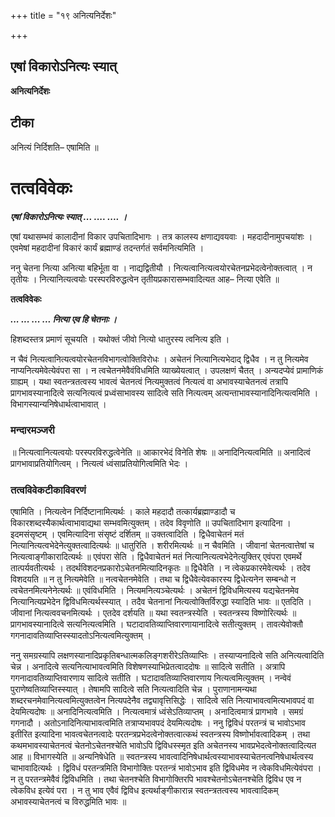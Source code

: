 +++
title = "१९ अनित्यनिर्देशः"

+++


## एषां विकारोऽनित्यः स्यात्

**अनित्यनिर्देशः**

## **टीका**

अनित्यं निर्दिशति– एषामिति ॥

# तत्वविवेकः

***एषां विकारोऽनित्यः स्यात् ... .... .... ।***

एषां यथासम्भवं कालादीनां विकार उपचितादिभागः । तत्र कालस्य क्षणाद्यवयवाः । महदादीनामुपचयांशः । एवमेषां महदादीनां विकारं कार्यं ब्रह्माण्डं तदन्तर्गतं सर्वमनित्यमिति ।

ननु चेतना नित्या अनित्या बहिर्भूता वा । नाद्यद्वितीयौ । नित्यत्वानित्यत्वयोरचेतनप्रभेदत्वेनोक्तत्वात् । न तृतीयः । नित्यानित्यत्वयोः परस्परविरुद्धत्वेन तृतीयप्रकारासम्भवादित्यत आह– नित्या एवेति ॥

**तत्वविवेकः**

***... ... ... ... नित्या एव हि चेतनाः ।***

हिशब्दस्तत्र प्रमाणं सूचयति । यथोक्तं जीवो नित्यो धातुरस्य त्वनित्य इति ।

न चैवं नित्यत्वानित्यत्वयोरचेतनविभागत्वोक्तिविरोधः । अचेतनं नित्यानित्यभेदाद् द्विधैव । न तु नित्यमेव नाप्यनित्यमेवेत्येवंपरा सा । न त्वचेतनमेवैवंविधमिति व्याख्येयत्वात् । उपलक्षणं चैतत् । अन्यदप्येवं प्रामाणिकं ग्राह्यम् । यथा स्वतन्त्रतत्वस्य भावत्वं चेतनत्वं नित्यमुक्तत्वं नित्यत्वं वा अभावस्याचेतनत्वं तत्रापि प्रागभावस्यानादित्वे सत्यनित्यत्वं प्रध्वंसाभावस्य सादित्वे सति नित्यत्वम् अत्यन्ताभावस्यानादिनित्यत्वमिति । विभागस्यान्यनिषेधार्थत्वाभावात् ।

### **मन्दारमञ्जरी**

॥ नित्यत्वानित्यत्वयोः परस्परविरुद्धत्वेनेति ॥ आकारभेदं विनेति शेषः ॥ अनादिनित्यत्वमिति ॥ अनादित्वं प्रागभावाप्रतियोगित्वम् । नित्यत्वं ध्वंसाप्रतियोगित्वमिति भेदः ।

### **तत्वविवेकटीकाविवरणं** 

एषामिति । नित्यत्वेन निर्दिष्टानामित्यर्थः । काले महदादौ तत्कार्यब्रह्माण्डादौ च विकारशब्दस्यैकार्थत्वाभावाद्यथा सम्भवमित्युक्तम् । तदेव विवृणोति ॥ उपचितादिभाग इत्यादिना । इदमसंसृष्टम् । एवमित्यादिना संसृष्टं दर्शितम् ॥ उक्तत्वादिति । द्विधैवाचेतनं मतं नित्यानित्यत्वभेदेनेत्युक्तत्वादित्यर्थः ॥ धातुरिति । शरीरमित्यर्थः ॥ न चैवमिति । जीवानां चेतनत्वात्तेषां च नित्यत्वाङ्गीकारादित्यर्थः ॥ एवंपरा सेति । द्विधैवाचेतनं मतं नित्यानित्यत्वभेदेनेत्युक्तिर् एवंपरा एवमर्थे तात्पर्यवतीत्यर्थः । तदर्थविशदनप्रकारोऽचेतनमित्यादिनकृतः ॥ द्विधैवेति । न त्वेकप्रकारमेवेत्यर्थः । तदेव विशदयति ॥ न तु नित्यमेवेति ॥ नत्वचेतनमेवेति । तथा च द्विधैवेत्येवकारस्य द्विधेत्यनेन सम्बन्धो न त्वचेतनमित्यनेनेत्यर्थः ॥ एवंविधमिति । नित्यमनित्यञ्चेत्यर्थः । अचेतनं द्विविधमित्यस्य यद्यचेतनमेव नित्यानित्यप्रभेदेन द्विविधमित्यर्थस्स्यात् । तदैव चेतनानां नित्यत्वोक्तिर्विरुद्धा स्यादिति भावः ॥ एतदिति । जीवानां नित्यत्ववचनमित्यर्थः । एतदेव दर्शयति ॥ यथा स्वतन्त्रस्येति । स्वतन्त्रस्य विष्णोरित्यर्थः ॥ प्रागभावस्यानादित्वे सत्यनित्यत्वमिति । घटादावतिव्याप्तिवारणायानादित्वे सतीत्युक्तम् । तावत्येवोक्तौ गगनादावतिव्याप्तिस्स्यादतोऽनित्यत्वमित्युक्तम् ।

ननु समग्रस्यापि लक्षणस्यानादिप्रकृतिबन्धात्मकलिङ्गशरीरेऽतिव्याप्तिः । तस्याप्यनादित्वे सति अनित्यत्वादिति चेन्न । अनादित्वे सत्यनित्याभावत्वमिति विशेषणस्याभिप्रेतत्वाददोषः ॥ सादित्वे सतीति । अत्रापि गगनादावतिव्याप्तिवारणाय सादित्वे सतीति । घटादावतिव्याप्तिवारणाय नित्यत्वमित्युक्तम् । नन्वेवं पुराणेष्वतिव्याप्तिस्स्यात् । तेषामपि सादित्वे सति नित्यत्वादिति चेन्न । पुराणानामन्यथा शब्दरचनमेवानित्यत्वमित्युक्तत्वेन नित्यपदेनैव तद्व्यावृत्तिसिद्धेः । सादित्वे सति नित्याभावत्वमित्यभावपदं वा देयमित्यदोषः ॥ अनादिनित्यत्वमिति । नित्यत्वमात्रं ध्वंसेऽतिव्याप्तम् । अनादित्वमात्रं प्रागभावे । समग्रं गगनादौ । अतोऽनादिनित्याभावत्वमिति तत्राप्यभावपदं देयमित्यदोषः । ननु द्विविधं परतन्त्रं च भावोऽभाव इतीरित इत्यादिना भावत्वचेतनत्वादेः परतन्त्रप्रभेदत्वेनोक्तत्वात्कथं स्वतन्त्रस्य विष्णोर्भावत्वादिकम् । तथा कथमभावस्याचेतनत्वं चेतनोऽचेतनश्चेति भावोऽपि द्विविधस्स्मृत इति अचेतनस्य भावप्रभेदत्वेनोक्तत्वादित्यत आह ॥ विभागस्येति ॥ अन्यनिषेधेति ॥ स्वतन्त्रस्य भावत्वादिनिषेधार्थत्वस्याभावस्याचेतनत्वनिषेधार्थत्वस्य चाभावादित्यर्थः । द्विविधं परतन्त्रमिति विभागोक्तिः परतन्त्रं भावोऽभाव इति द्विविधमेव न त्वेकविधमित्येवंपरा । न तु परतन्त्रमेवैवं द्विविधमिति । तथा चेतनश्चेति विभागोक्तिरपि भावश्चेतनोऽचेतनश्चेति द्विविध एव न त्वेकविध इत्येवं परा । न तु भाव एवैवं द्विविध इत्यर्थाङ्गीकारान्न स्वतन्त्रतत्वस्य भावत्वादिकम् अभावस्याचेतनत्वं च विरुद्धमिति भावः ॥

